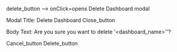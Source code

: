 delete_button --> onClick=opens Delete Dashboard modal

Modal Title: Delete Dashboard
Close_button

Body Text: Are you sure you want to delete '<dashboard_name>''?

Cancel_button
Delete_button